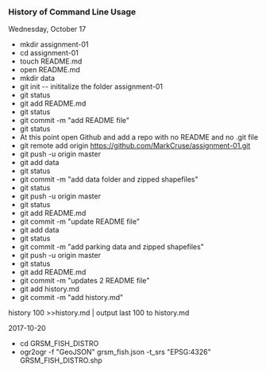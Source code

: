 ### History of Command Line Usage
Wednesday, October 17
* mkdir assignment-01
* cd assignment-01
* touch README.md
* open README.md
* mkdir data
* git init    -- inititalize the folder assignment-01
* git status
* git add README.md      
* git status
* git commit -m "add README file"
* git status
*  At this point open Github and add a repo with no README and no .git file
* git remote add origin https://github.com/MarkCruse/assignment-01.git
* git push -u origin master
* git add data
* git status
* git commit -m "add data folder and zipped shapefiles"
* git status
* git push -u origin master
* git status
* git add README.md
* git commit -m "update README file"
* git add data
* git status
* git commit -m "add parking data  and zipped shapefiles"
* git push -u origin master
* git status
* git add README.md
* git commit -m "updates 2 README file"
* git add history.md
* git commit -m "add history.md"

history 100 >>history.md | output last 100 to history.md

2017-10-20
*  cd GRSM_FISH_DISTRO
*  ogr2ogr -f "GeoJSON" grsm_fish.json -t_srs "EPSG:4326" GRSM_FISH_DISTRO.shp
